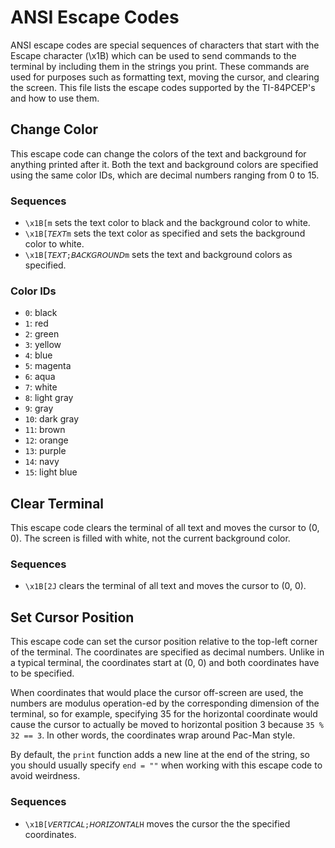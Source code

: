 # ANSI Escape Codes

ANSI escape codes are special sequences of characters that start with the Escape
character (\x1B) which can be used to send commands to the terminal by including
them in the strings you print. These commands are used for purposes such as
formatting text, moving the cursor, and clearing the screen. This file lists the
escape codes supported by the TI-84PCEP's and how to use them.

## Change Color

This escape code can change the colors of the text and background for anything
printed after it. Both the text and background colors are specified using the
same color IDs, which are decimal numbers ranging from 0 to 15.

### Sequences

- `\x1B[m` sets the text color to black and the background color to white.
- `\x1B[𝘛𝘌𝘟𝘛m` sets the text color as specified and sets the background color
  to white.
- `\x1B[𝘛𝘌𝘟𝘛;𝘉𝘈𝘊𝘒𝘎𝘙𝘖𝘜𝘕𝘋m` sets the text and background colors as specified.

### Color IDs

- `0`: black
- `1`: red
- `2`: green
- `3`: yellow
- `4`: blue
- `5`: magenta
- `6`: aqua
- `7`: white
- `8`: light gray
- `9`: gray
- `10`: dark gray
- `11`: brown
- `12`: orange
- `13`: purple
- `14`: navy
- `15`: light blue

## Clear Terminal

This escape code clears the terminal of all text and moves the cursor to (0, 0).
The screen is filled with white, not the current background color.

### Sequences

- `\x1B[2J` clears the terminal of all text and moves the cursor to (0, 0).

## Set Cursor Position

This escape code can set the cursor position relative to the top-left corner of
the terminal. The coordinates are specified as decimal numbers. Unlike in a
typical terminal, the coordinates start at (0, 0) and both coordinates have to
be specified.

When coordinates that would place the cursor off-screen are used, the numbers
are modulus operation-ed by the corresponding dimension of the terminal, so for
example, specifying 35 for the horizontal coordinate would cause the cursor to
actually be moved to horizontal position 3 because `35 % 32 == 3`. In other
words, the coordinates wrap around Pac-Man style.

By default, the `print` function adds a new line at the end of the string, so
you should usually specify `end = ""` when working with this escape code to
avoid weirdness.

### Sequences

- `\x1B[𝘝𝘌𝘙𝘛𝘐𝘊𝘈𝘓;𝘏𝘖𝘙𝘐𝘡𝘖𝘕𝘛𝘈𝘓H` moves the cursor the the specified coordinates.
